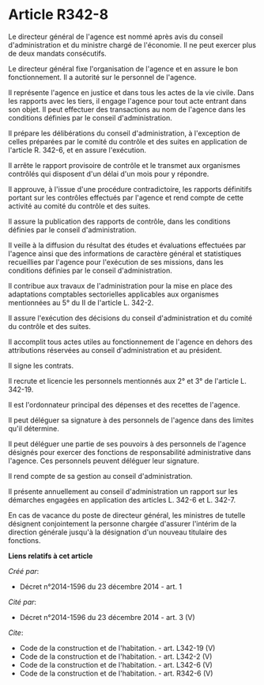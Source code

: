 # Article R342-8

Le directeur général de l'agence est nommé après avis du conseil d'administration et du ministre chargé de l'économie. Il ne
peut exercer plus de deux mandats consécutifs. 

Le directeur général fixe l'organisation de l'agence et en assure le bon fonctionnement. Il a autorité sur le personnel de
l'agence. 

Il représente l'agence en justice et dans tous les actes de la vie civile. Dans les rapports avec les tiers, il engage
l'agence pour tout acte entrant dans son objet. Il peut effectuer des transactions au nom de l'agence dans les conditions
définies par le conseil d'administration. 

Il prépare les délibérations du conseil d'administration, à l'exception de celles préparées par le comité du contrôle et des
suites en application de l'article R. 342-6, et en assure l'exécution. 

Il arrête le rapport provisoire de contrôle et le transmet aux organismes contrôlés qui disposent d'un délai d'un mois pour y
répondre. 

Il approuve, à l'issue d'une procédure contradictoire, les rapports définitifs portant sur les contrôles effectués par
l'agence et rend compte de cette activité au comité du contrôle et des suites. 

Il assure la publication des rapports de contrôle, dans les conditions définies par le conseil d'administration. 

Il veille à la diffusion du résultat des études et évaluations effectuées par l'agence ainsi que des informations de
caractère général et statistiques recueillies par l'agence pour l'exécution de ses missions, dans les conditions définies par
le conseil d'administration. 

Il contribue aux travaux de l'administration pour la mise en place des adaptations comptables sectorielles applicables aux
organismes mentionnées au 5° du II de l'article L. 342-2. 

Il assure l'exécution des décisions du conseil d'administration et du comité du contrôle et des suites. 

Il accomplit tous actes utiles au fonctionnement de l'agence en dehors des attributions réservées au conseil d'administration
et au président. 

Il signe les contrats. 

Il recrute et licencie les personnels mentionnés aux 2° et 3° de l'article L. 342-19. 

Il est l'ordonnateur principal des dépenses et des recettes de l'agence. 

Il peut déléguer sa signature à des personnels de l'agence dans des limites qu'il détermine. 

Il peut déléguer une partie de ses pouvoirs à des personnels de l'agence désignés pour exercer des fonctions de
responsabilité administrative dans l'agence. Ces personnels peuvent déléguer leur signature. 

Il rend compte de sa gestion au conseil d'administration. 

Il présente annuellement au conseil d'administration un rapport sur les démarches engagées en application des articles L.
342-6 et L. 342-7.

En cas de vacance du poste de directeur général, les ministres de tutelle désignent conjointement la personne chargée
d'assurer l'intérim de la direction générale jusqu'à la désignation d'un nouveau titulaire des fonctions.

**Liens relatifs à cet article**

_Créé par_:

  - Décret n°2014-1596 du 23 décembre 2014 - art. 1

_Cité par_:

  - Décret n°2014-1596 du 23 décembre 2014 - art. 3 (V)

_Cite_:

  - Code de la construction et de l'habitation. - art. L342-19 (V)
  - Code de la construction et de l'habitation. - art. L342-2 (V)
  - Code de la construction et de l'habitation. - art. L342-6 (V)
  - Code de la construction et de l'habitation. - art. R342-6 (V)

